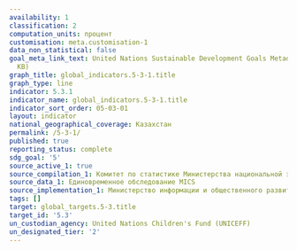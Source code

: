 ```yaml
---
availability: 1
classification: 2
computation_units: процент
customisation: meta.customisation-1
data_non_statistical: false
goal_meta_link_text: United Nations Sustainable Development Goals Metadata (PDF 207
  KB)
graph_title: global_indicators.5-3-1.title
graph_type: line
indicator: 5.3.1
indicator_name: global_indicators.5-3-1.title
indicator_sort_order: 05-03-01
layout: indicator
national_geographical_coverage: Казахстан
permalink: /5-3-1/
published: true
reporting_status: complete
sdg_goal: '5'
source_active_1: true
source_compilation_1: Комитет по статистике Министерства национальной экономики РК
source_data_1: Единовременное обследование MICS
source_implementation_1: Министерство информации и общественного развития РК
tags: []
target: global_targets.5-3.title
target_id: '5.3'
un_custodian_agency: United Nations Children's Fund (UNICEFF)
un_designated_tier: '2'
---
```

